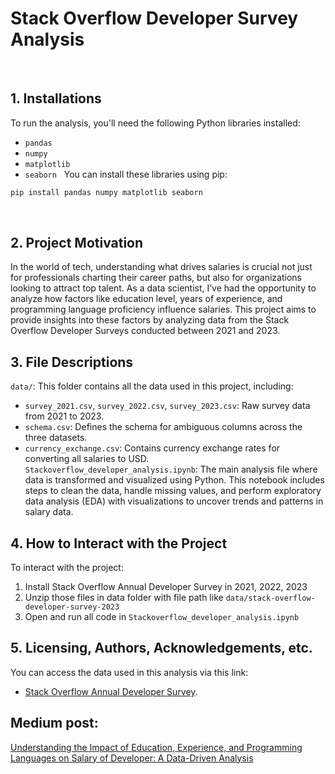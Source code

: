# Stack Overflow Developer Survey Analysis
 
## 1. Installations
To run the analysis, you'll need the following Python libraries installed:
- `pandas`
- `numpy`
- `matplotlib`
- `seaborn`
 
You can install these libraries using pip:
 
```bash
pip install pandas numpy matplotlib seaborn
```
 
## 2. Project Motivation
In the world of tech, understanding what drives salaries is crucial not just for professionals charting their career paths, but also for organizations looking to attract top talent. As a data scientist, I’ve had the opportunity to analyze how factors like education level, years of experience, and programming language proficiency influence salaries. This project aims to provide insights into these factors by analyzing data from the Stack Overflow Developer Surveys conducted between 2021 and 2023.
 
## 3. File Descriptions
`data/`: This folder contains all the data used in this project, including:
- `survey_2021.csv`, `survey_2022.csv`, `survey_2023.csv`: Raw survey data from 2021 to 2023.
- `schema.csv`: Defines the schema for ambiguous columns across the three datasets.
- `currency_exchange.csv`: Contains currency exchange rates for converting all salaries to USD.
 
`Stackoverflow_developer_analysis.ipynb`: The main analysis file where data is transformed and visualized using Python. This notebook includes steps to clean the data, handle missing values, and perform exploratory data analysis (EDA) with visualizations to uncover trends and patterns in salary data.
 
## 4. How to Interact with the Project
To interact with the project:
1. Install Stack Overflow Annual Developer Survey in 2021, 2022, 2023
2. Unzip those files in data folder with file path like `data/stack-overflow-developer-survey-2023`
3. Open and run all code in `Stackoverflow_developer_analysis.ipynb`
 
## 5. Licensing, Authors, Acknowledgements, etc.
You can access the data used in this analysis via this link:
- [Stack Overflow Annual Developer Survey](https://survey.stackoverflow.co/).

## Medium post:
[Understanding the Impact of Education, Experience, and Programming Languages on Salary of Developer: A Data-Driven Analysis](https://medium.com/@vu38988/understanding-the-impact-of-education-experience-and-programming-languages-on-salary-of-99d413c5a589)
